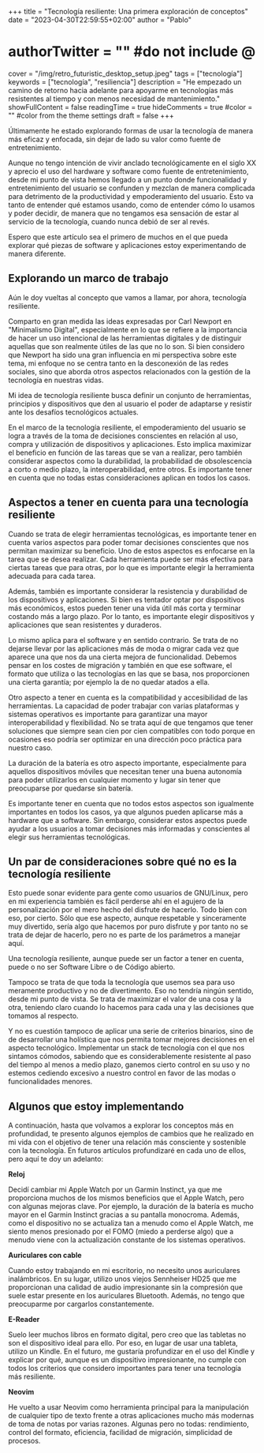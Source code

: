 +++
title = "Tecnología resiliente: Una primera exploración de conceptos"
date = "2023-04-30T22:59:55+02:00"
author = "Pablo"
# authorTwitter = "" #do not include @
cover = "/img/retro_futuristic_desktop_setup.jpeg"
tags = ["tecnología"]
keywords = ["tecnología", "resiliencia"]
description = "He empezado un camino de retorno hacia adelante para apoyarme en tecnologías más resistentes al tiempo y con menos necesidad de mantenimiento."
showFullContent = false
readingTime = true
hideComments = true
#color = "" #color from the theme settings
draft = false
+++

Últimamente he estado explorando formas de usar la tecnología de manera más eficaz y enfocada, sin dejar de lado su valor como fuente de entretenimiento. 

Aunque no tengo intención de vivir anclado tecnológicamente en el siglo XX y aprecio el uso del hardware y software como fuente de entretenimiento, desde mi punto de vista hemos llegado a un punto donde funcionalidad y entretenimiento del usuario se confunden y mezclan de manera complicada para detrimento de la productividad y empoderamiento del usuario. Esto va tanto de entender qué estamos usando, como de entender cómo lo usamos y poder decidir, de manera que no tengamos esa sensación de estar al servicio de la tecnología, cuando nunca debió de ser al revés.

Espero que este artículo sea el primero de muchos en el que pueda explorar qué piezas de software y aplicaciones estoy experimentando de manera diferente.

## Explorando un marco de trabajo
Aún le doy vueltas al concepto que vamos a llamar, por ahora, tecnología resiliente.

Comparto en gran medida las ideas expresadas por Carl Newport en "Minimalismo Digital", especialmente en lo que se refiere a la importancia de hacer un uso intencional de las herramientas digitales y de distinguir aquellas que son realmente útiles de las que no lo son. Si bien considero que Newport ha sido una gran influencia en mi perspectiva sobre este tema, mi enfoque no se centra tanto en la desconexión de las redes sociales, sino que aborda otros aspectos relacionados con la gestión de la tecnología en nuestras vidas.

Mi idea de tecnología resiliente busca definir un conjunto de herramientas, principios y dispositivos que den al usuario el poder de adaptarse y resistir ante los desafíos tecnológicos actuales.

En el marco de la tecnología resiliente, el empoderamiento del usuario se logra a través de la toma de decisiones conscientes en relación al uso, compra y utilización de dispositivos y aplicaciones. Esto implica maximizar el beneficio en función de las tareas que se van a realizar, pero también considerar aspectos como la durabilidad, la probabilidad de obsolescencia a corto o medio plazo, la interoperabilidad, entre otros. Es importante tener en cuenta que no todas estas consideraciones aplican en todos los casos.

## Aspectos a tener en cuenta para una tecnología resiliente
Cuando se trata de elegir herramientas tecnológicas, es importante tener en cuenta varios aspectos para poder tomar decisiones conscientes que nos permitan maximizar su beneficio. Uno de estos aspectos es enfocarse en la tarea que se desea realizar. Cada herramienta puede ser más efectiva para ciertas tareas que para otras, por lo que es importante elegir la herramienta adecuada para cada tarea.

Además, también es importante considerar la resistencia y durabilidad de los dispositivos y aplicaciones. Si bien es tentador optar por dispositivos más económicos, estos pueden tener una vida útil más corta y terminar costando más a largo plazo. Por lo tanto, es importante elegir dispositivos y aplicaciones que sean resistentes y duraderos.

Lo mismo aplica para el software y en sentido contrario. Se trata de no dejarse llevar por las aplicaciones más de moda o migrar cada vez que aparece una que nos da una cierta mejora de funcionalidad. Debemos pensar en los costes de migración y también en que ese software, el formato que utiliza o las tecnologías en las que se basa, nos proporcionen una cierta garantía; por ejemplo la de no quedar atados a ella.

Otro aspecto a tener en cuenta es la compatibilidad y accesibilidad de las herramientas. La capacidad de poder trabajar con varias plataformas y sistemas operativos es importante para garantizar una mayor interoperabilidad y flexibilidad. No se trata aquí de que tengamos que tener soluciones que siempre sean cien por cien compatibles con todo porque en ocasiones eso podría ser optimizar en una dirección poco práctica para nuestro caso.

La duración de la batería es otro aspecto importante, especialmente para aquellos dispositivos móviles que necesitan tener una buena autonomía para poder utilizarlos en cualquier momento y lugar sin tener que preocuparse por quedarse sin batería.

Es importante tener en cuenta que no todos estos aspectos son igualmente importantes en todos los casos, ya que algunos pueden aplicarse más a hardware que a software. Sin embargo, considerar estos aspectos puede ayudar a los usuarios a tomar decisiones más informadas y conscientes al elegir sus herramientas tecnológicas.

## Un par de consideraciones sobre qué no es la tecnología resiliente

Esto puede sonar evidente para gente como usuarios de GNU/Linux, pero en mi experiencia también es fácil perderse ahí en el agujero de la personalización por el mero hecho del disfrute de hacerlo. Todo bien con eso, por cierto. Sólo que ese aspecto, aunque respetable y sinceramente muy divertido, sería algo que hacemos por puro disfrute y por tanto no se trata de dejar de hacerlo, pero no es parte de los parámetros a manejar aquí.

Una tecnología resiliente, aunque puede ser un factor a tener en cuenta, puede o no ser Software Libre o de Código abierto.

Tampoco se trata de que toda la tecnología que usemos sea para uso meramente productivo y no de divertimento. Eso no tendría ningún sentido, desde mi punto de vista. Se trata de maximizar el valor de una cosa y la otra, teniendo claro cuando lo hacemos para cada una y las decisiones que tomamos al respecto.

Y no es cuestión tampoco de aplicar una serie de criterios binarios, sino de de desarrollar una holística que nos permita tomar mejores decisiones en el aspecto tecnológico. Implementar un stack de tecnología con el que nos sintamos cómodos, sabiendo que es considerablemente resistente al paso del tiempo al menos a medio plazo, ganemos cierto control en su uso y no estemos cediendo excesivo a nuestro control en favor de las modas o funcionalidades menores.

## Algunos que estoy implementando

A continuación, hasta que volvamos a explorar los conceptos más en profundidad, te presento algunos ejemplos de cambios que he realizado en mi vida con el objetivo de tener una relación más consciente y sostenible con la tecnología. En futuros artículos profundizaré en cada uno de ellos, pero aquí te doy un adelanto:

**Reloj**

Decidí cambiar mi Apple Watch por un Garmin Instinct, ya que me proporciona muchos de los mismos beneficios que el Apple Watch, pero con algunas mejoras clave. Por ejemplo, la duración de la batería es mucho mayor en el Garmin Instinct gracias a su pantalla monocroma. Además, como el dispositivo no se actualiza tan a menudo como el Apple Watch, me siento menos presionado por el FOMO (miedo a perderse algo) que a menudo viene con la actualización constante de los sistemas operativos.

**Auriculares con cable**

Cuando estoy trabajando en mi escritorio, no necesito unos auriculares inalámbricos. En su lugar, utilizo unos viejos Sennheiser HD25 que me proporcionan una calidad de audio impresionante sin la compresión que suele estar presente en los auriculares Bluetooth. Además, no tengo que preocuparme por cargarlos constantemente.

**E-Reader**

Suelo leer muchos libros en formato digital, pero creo que las tabletas no son el dispositivo ideal para ello. Por eso, en lugar de usar una tableta, utilizo un Kindle. En el futuro, me gustaría profundizar en el uso del Kindle y explicar por qué, aunque es un dispositivo impresionante, no cumple con todos los criterios que considero importantes para tener una tecnología más resiliente.

**Neovim**

He vuelto a usar Neovim como herramienta principal para la manipulación de cualquier tipo de texto frente a otras aplicaciones mucho más modernas de toma de notas por varias razones. Algunas pero no todas: rendimiento, control del formato, eficiencia, facilidad de migración, simplicidad de procesos.


